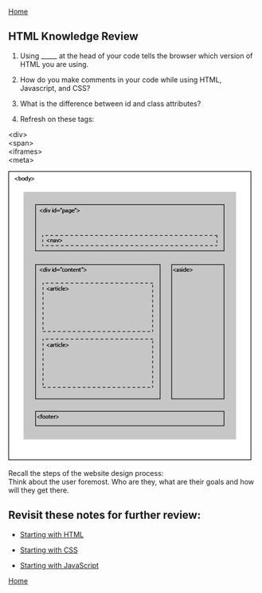 [Home](README.md)

## HTML Knowledge Review

1. Using _____ at the head of your code tells the browser which version of HTML you are using.  

1. How do you make comments in your code while using HTML, Javascript, and CSS?  

1. What is the difference between id and class attributes?  

1. Refresh on these tags:  

\<div>  
\<span>  
\<iframes>  
\<meta>  

![Recall the structure of an HTML5 layout and the tags used within it: ](htmllayout.png)

Recall the steps of the website design process:  
Think about the user foremost. Who are they, what are their goals and how will they get there.

## Revisit these notes for further review:  
- [Starting with HTML](html.md)

- [Starting with CSS](css.md)

- [Starting with JavaScript](javascript.md)

[Home](README.md)
